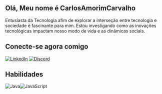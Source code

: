## Olá, Meu nome é CarlosAmorimCarvalho
Entusiasta da Tecnologia afim de explorar a interseção entre tecnologia e sociedade é fascinante para mim. Estou investigando como as inovações tecnológicas impactam nosso modo de vida e as dinâmicas sociais.
## Conecte-se agora comigo
 [![LinkedIn](https://img.shields.io/badge/LinkedIn-0077B5?style=for-the-badge&logo=linkedin&logoColor=white)](https://www.linkedin.com/in/CarlosHenriqueAmorimCarvalho/) [![Discord](https://img.shields.io/badge/Discord-7289DA?style=for-the-badge&logo=discord&logoColor=white)](https://https://discord.com/channels/@carlos6660/)
## Habilidades 
![Java](https://img.shields.io/badge/java-%23ED8B00.svg?style=for-the-badge&logo=openjdk&logoColor=white)![JavaScript](https://img.shields.io/badge/JavaScript-F7DF1E?style=for-the-badge&logo=javascript&logoColor=black)

